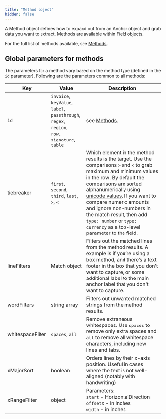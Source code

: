 ```yaml
---
title: "Method object"
hidden: false
---
```




A Method object defines how to expand out from an Anchor object and grab data you want to extract. Methods are available within Field objects.

For the full list of methods available, see [Methods](doc:methods). 



Global parameters for methods
-----

The parameters for a method vary based on the method type (defined in the `id` parameter). Following are the parameters common to all methods:

| Key              | Value                                                        | Description                                                  |
| ---------------- | ------------------------------------------------------------ | ------------------------------------------------------------ |
| `id`             | `invoice`,<br/>`keyValue`,<br/>`label`,<br/>`passthrough`,<br/>`regex`,<br/>`region`,<br/>`row`,<br/>`signature`,<br/>`table` | see [Methods](doc:methods).                                  |
| tiebreaker       | `first`, `second`, `third`, `last`, `>`, `<`                 | Which element in the method results is the target. Use the comparisons `>` and `<` to grab maximum and minimum values in the row. By default the comparisons are sorted alphanumerically using [unicode values](https://developer.mozilla.org/en-US/docs/Web/JavaScript/Reference/Operators/Less_than).  If you want to compare numeric amounts and ignore non-numbers in the match result,  then add `type: number`  or `type: currency` as a top-level parameter to the field. |
| lineFilters      | Match object                                                 | Filters out the matched lines from the method results. A example is if you’re using a box method, and there’s a text footer in the box that you don’t want to capture, or some additional label to the main anchor label that you don't want to capture. |
| wordFilters      | string array                                                 | Filters out unwanted matched strings from the method results. |
| whitespaceFilter | `spaces`, `all`                                              | Remove extraneous whitespaces. Use `spaces` to remove only extra spaces and `all` to remove all whitespace characters, including new lines and tabs. |
| xMajorSort       | boolean                                                      | Orders lines by their x-axis position. Useful in cases where the text is not well-aligned (notably with handwriting) |
| xRangeFilter     | object                                                       | Parameters: <br/>`start` - HorizontalDirection <br/> `offsetX` - in inches  <br/> `width` - in inches |



